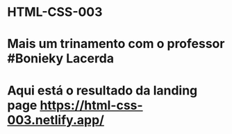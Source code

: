 # HTML-CSS-003
# Mais um trinamento com o professor #Bonieky Lacerda
# Aqui está o resultado da landing page https://html-css-003.netlify.app/
